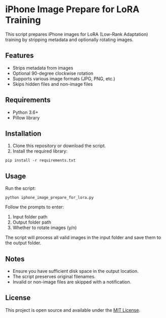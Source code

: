 # iPhone Image Prepare for LoRA Training

This script prepares iPhone images for LoRA (Low-Rank Adaptation) training by stripping metadata and optionally rotating images.

## Features

- Strips metadata from images
- Optional 90-degree clockwise rotation
- Supports various image formats (JPG, PNG, etc.)
- Skips hidden files and non-image files

## Requirements

- Python 3.6+
- Pillow library

## Installation

1. Clone this repository or download the script.
2. Install the required library:

```
pip install -r requirements.txt
```

## Usage

Run the script:

```
python iphone_image_prepare_for_lora.py
```

Follow the prompts to enter:
1. Input folder path
2. Output folder path
3. Whether to rotate images (y/n)

The script will process all valid images in the input folder and save them to the output folder.

## Notes

- Ensure you have sufficient disk space in the output location.
- The script preserves original filenames.
- Invalid or non-image files are skipped with a notification.

## License

This project is open source and available under the [MIT License](LICENSE).
